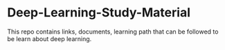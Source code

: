 # Deep-Learning-Study-Material
This repo contains links, documents, learning path that can be followed to be learn about deep learning.

